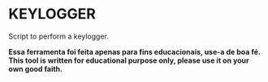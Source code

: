 # KEYLOGGER
 

Script to perform a keylogger.

**Essa ferramenta foi feita apenas para fins educacionais, use-a de boa fé.** <br>
**This tool is written for educational purpose only, please use it on your own good faith.**


